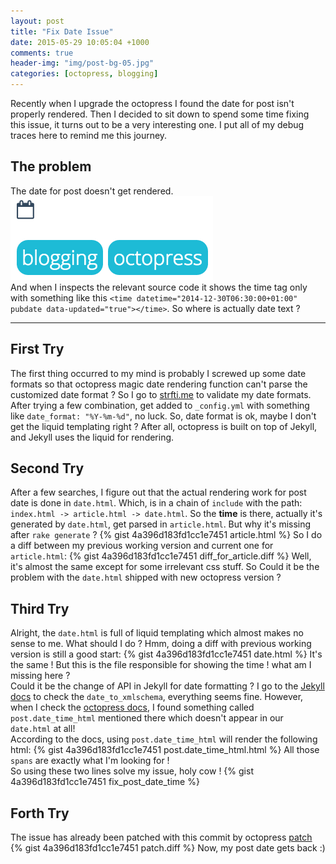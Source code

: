 ```yaml
---
layout: post
title: "Fix Date Issue"
date: 2015-05-29 10:05:04 +1000
comments: true
header-img: "img/post-bg-05.jpg"
categories: [octopress, blogging]
---
```


Recently when I upgrade the octopress I found the date for post isn't properly rendered. Then I decided to sit down to
spend some time fixing this issue, it turns out to be a very interesting one. I put all of my debug traces here to remind
me this journey.

<!--more-->

## The problem
The date for post doesn't get rendered. ![date missing](/images/octopress/date_missing_in_post.png) <br>
And when I inspects the relevant source code it shows the time tag only with something like this `<time datetime="2014-12-30T06:30:00+01:00" pubdate data-updated="true"></time>`. So where is actually date text ?

------------------------

## First Try
The first thing occurred to my mind is probably I screwed up some date formats so that octopress magic date rendering function can't parse the customized date format ?
So I go to [strfti.me](http://www.strfti.me/) to validate my date formats. After trying a few combination, get added to
`_config.yml` with something like `date_format: "%Y-%m-%d"`, no luck.
So, date format is ok, maybe I don't get the liquid templating right ? After all, octopress is built on top of Jekyll, and
Jekyll uses the liquid for rendering.

## Second Try
After a few searches, I figure out that the actual rendering work for post date is done in `date.html`. Which, is in a
chain of `include` with the path: `index.html -> article.html -> date.html`.
So the **time** is there, actually it's generated by `date.html`, get parsed in `article.html`. But why it's missing after `rake generate` ?
{% gist 4a396d183fd1cc1e7451 article.html %}
So I do a diff between my previous working version and current one for `article.html`:
{% gist 4a396d183fd1cc1e7451 diff_for_article.diff %}
Well, it's almost the same except for some irrelevant css stuff.
So Could it be the problem with the `date.html` shipped with new octopress version ?

## Third Try
Alright, the `date.html` is full of liquid templating which almost makes no sense to me. What should I do ? Hmm, doing a diff with previous working version is still a good start:
{% gist 4a396d183fd1cc1e7451 date.html %}
It's the same ! But this is the file responsible for showing the time ! what am I missing here ? <br>
Could it be the change of API in Jekyll for date formatting ? I go to the [Jekyll docs](http://jekyllrb.com/docs/templates/) to check the `date_to_xmlschema`, everything seems fine.
However, when I check the [octopress docs](https://github.com/octopress/date-format), I found something called `post.date_time_html` mentioned there which doesn't appear in our `date.html` at all! <br>
According to the docs, using `post.date_time_html` will render the following html:
{% gist 4a396d183fd1cc1e7451 post.date_time_html.html %}
All those `spans` are exactly what I'm looking for ! <br>
So using these two lines solve my issue, holy cow !
{% gist 4a396d183fd1cc1e7451 fix_post_date_time %}

## Forth Try
The issue has already been patched with this commit by octopress [patch](https://github.com/imathis/octopress/commit/73e540409ceb8bc18048b6a96a4b815fc303ea28)
{% gist 4a396d183fd1cc1e7451 patch.diff %}
Now, my post date gets back :)

